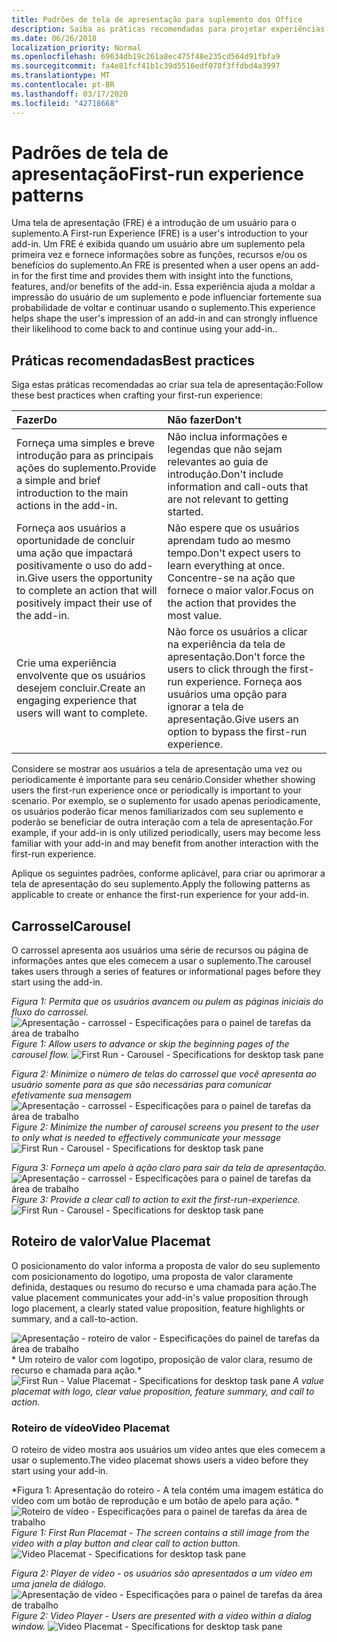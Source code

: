 ```yaml
---
title: Padrões de tela de apresentação para suplemento dos Office
description: Saiba as práticas recomendadas para projetar experiências de tela de apresentação em suplementos do Office.
ms.date: 06/26/2018
localization_priority: Normal
ms.openlocfilehash: 69634db19c261a8ec475f48e235cd564d91fbfa9
ms.sourcegitcommit: fa4e81fcf41b1c39d5516edf078f3ffdbd4a3997
ms.translationtype: MT
ms.contentlocale: pt-BR
ms.lasthandoff: 03/17/2020
ms.locfileid: "42718668"
---
```

# <a name="first-run-experience-patterns"></a><span data-ttu-id="3c902-103">Padrões de tela de apresentação</span><span class="sxs-lookup"><span data-stu-id="3c902-103">First-run experience patterns</span></span>

<span data-ttu-id="3c902-104">Uma tela de apresentação (FRE) é a introdução de um usuário para o suplemento.</span><span class="sxs-lookup"><span data-stu-id="3c902-104">A First-run Experience (FRE) is a user's introduction to your add-in.</span></span> <span data-ttu-id="3c902-105">Um FRE é exibida quando um usuário abre um suplemento pela primeira vez e fornece informações sobre as funções, recursos e/ou os benefícios do suplemento.</span><span class="sxs-lookup"><span data-stu-id="3c902-105">An FRE is presented when a user opens an add-in for the first time and provides them with insight into the functions, features, and/or benefits of the add-in.</span></span> <span data-ttu-id="3c902-106">Essa experiência ajuda a moldar a impressão do usuário de um suplemento e pode influenciar fortemente sua probabilidade de voltar e continuar usando o suplemento.</span><span class="sxs-lookup"><span data-stu-id="3c902-106">This experience helps shape the user's impression of an add-in and can strongly influence their likelihood to come back to and continue using your add-in..</span></span>

## <a name="best-practices"></a><span data-ttu-id="3c902-107">Práticas recomendadas</span><span class="sxs-lookup"><span data-stu-id="3c902-107">Best practices</span></span>


<span data-ttu-id="3c902-108">Siga estas práticas recomendadas ao criar sua tela de apresentação:</span><span class="sxs-lookup"><span data-stu-id="3c902-108">Follow these best practices when crafting your first-run experience:</span></span>

|<span data-ttu-id="3c902-109">Fazer</span><span class="sxs-lookup"><span data-stu-id="3c902-109">Do</span></span>|<span data-ttu-id="3c902-110">Não fazer</span><span class="sxs-lookup"><span data-stu-id="3c902-110">Don't</span></span>|
|:------|:------|
|<span data-ttu-id="3c902-111">Forneça uma simples e breve introdução para as principais ações do suplemento.</span><span class="sxs-lookup"><span data-stu-id="3c902-111">Provide a simple and brief introduction to the main actions in the add-in.</span></span> | <span data-ttu-id="3c902-112">Não inclua informações e legendas que não sejam relevantes ao guia de introdução.</span><span class="sxs-lookup"><span data-stu-id="3c902-112">Don't include information and call-outs that are not relevant to getting started.</span></span>
|<span data-ttu-id="3c902-113">Forneça aos usuários a oportunidade de concluir uma ação que impactará positivamente o uso do add-in.</span><span class="sxs-lookup"><span data-stu-id="3c902-113">Give users the opportunity to complete an action that will positively impact their use of the add-in.</span></span> | <span data-ttu-id="3c902-114">Não espere que os usuários aprendam tudo ao mesmo tempo.</span><span class="sxs-lookup"><span data-stu-id="3c902-114">Don't expect users to learn everything at once.</span></span> <span data-ttu-id="3c902-115">Concentre-se na ação que fornece o maior valor.</span><span class="sxs-lookup"><span data-stu-id="3c902-115">Focus on the action that provides the most value.</span></span>
|<span data-ttu-id="3c902-116">Crie uma experiência envolvente que os usuários desejem concluir.</span><span class="sxs-lookup"><span data-stu-id="3c902-116">Create an engaging experience that users will want to complete.</span></span> | <span data-ttu-id="3c902-117">Não force os usuários a clicar na experiência da tela de apresentação.</span><span class="sxs-lookup"><span data-stu-id="3c902-117">Don't force the users to click through the first-run experience.</span></span> <span data-ttu-id="3c902-118">Forneça aos usuários uma opção para ignorar a tela de apresentação.</span><span class="sxs-lookup"><span data-stu-id="3c902-118">Give users an option to bypass the first-run experience.</span></span> |



<span data-ttu-id="3c902-119">Considere se mostrar aos usuários a tela de apresentação uma vez ou periodicamente é importante para seu cenário.</span><span class="sxs-lookup"><span data-stu-id="3c902-119">Consider whether showing users the first-run experience once or periodically is important to your scenario.</span></span> <span data-ttu-id="3c902-120">Por exemplo, se o suplemento for usado apenas periodicamente, os usuários poderão ficar menos familiarizados com seu suplemento e poderão se beneficiar de outra interação com a tela de apresentação.</span><span class="sxs-lookup"><span data-stu-id="3c902-120">For example, if your add-in is only utilized periodically, users may become less familiar with your add-in and may benefit from another interaction with the first-run experience.</span></span>



<span data-ttu-id="3c902-121">Aplique os seguintes padrões, conforme aplicável, para criar ou aprimorar a tela de apresentação do seu suplemento.</span><span class="sxs-lookup"><span data-stu-id="3c902-121">Apply the following patterns as applicable to create or enhance the first-run experience for your add-in.</span></span>



## <a name="carousel"></a><span data-ttu-id="3c902-122">Carrossel</span><span class="sxs-lookup"><span data-stu-id="3c902-122">Carousel</span></span>


<span data-ttu-id="3c902-123">O carrossel apresenta aos usuários uma série de recursos ou página de informações antes que eles comecem a usar o suplemento.</span><span class="sxs-lookup"><span data-stu-id="3c902-123">The carousel takes users through a series of features or informational pages before they start using the add-in.</span></span>

<span data-ttu-id="3c902-124">*Figura 1: Permita que os usuários avancem ou pulem as páginas iniciais do fluxo do carrossel.*
![ Apresentação - carrossel - Especificações para o painel de tarefas da área de trabalho](../images/add-in-FRE-step-1.png)</span><span class="sxs-lookup"><span data-stu-id="3c902-124">*Figure 1: Allow users to advance or skip the beginning pages of the carousel flow.*
![First Run - Carousel - Specifications for desktop task pane](../images/add-in-FRE-step-1.png)</span></span>



<span data-ttu-id="3c902-125">*Figura 2: Minimize o número de telas do carrossel que você apresenta ao usuário somente para as que são necessárias para comunicar efetivamente sua mensagem*
![ Apresentação - carrossel - Especificações para o painel de tarefas da área de trabalho](../images/add-in-FRE-step-2.png)</span><span class="sxs-lookup"><span data-stu-id="3c902-125">*Figure 2: Minimize the number of carousel screens you present to the user to only what is needed to effectively communicate your message*
![First Run - Carousel - Specifications for desktop task pane](../images/add-in-FRE-step-2.png)</span></span>


<span data-ttu-id="3c902-126">*Figura 3: Forneça um apelo à ação claro para sair da tela de apresentação.*
![ Apresentação - carrossel - Especificações para o painel de tarefas da área de trabalho](../images/add-in-FRE-step-3.png)</span><span class="sxs-lookup"><span data-stu-id="3c902-126">*Figure 3: Provide a clear call to action to exit the first-run-experience.*
![First Run - Carousel - Specifications for desktop task pane](../images/add-in-FRE-step-3.png)</span></span>



## <a name="value-placemat"></a><span data-ttu-id="3c902-127">Roteiro de valor</span><span class="sxs-lookup"><span data-stu-id="3c902-127">Value Placemat</span></span>

<span data-ttu-id="3c902-128">O posicionamento do valor informa a proposta de valor do seu suplemento com posicionamento do logotipo, uma proposta de valor claramente definida, destaques ou resumo do recurso e uma chamada para ação.</span><span class="sxs-lookup"><span data-stu-id="3c902-128">The value placement communicates your add-in's value proposition through logo placement, a clearly stated value proposition, feature highlights or summary, and a call-to-action.</span></span>



<span data-ttu-id="3c902-129">![Apresentação - roteiro de valor - Especificações do painel de tarefas da área de trabalho ](../images/add-in-FRE-value.png)
\* Um roteiro de valor com logotipo, proposição de valor clara, resumo de recurso e chamada para ação.\*</span><span class="sxs-lookup"><span data-stu-id="3c902-129">![First Run - Value Placemat - Specifications for desktop task pane](../images/add-in-FRE-value.png)
*A value placemat with logo, clear value proposition, feature summary, and call to action.*</span></span>


### <a name="video-placemat"></a><span data-ttu-id="3c902-130">Roteiro de vídeo</span><span class="sxs-lookup"><span data-stu-id="3c902-130">Video Placemat</span></span>

<span data-ttu-id="3c902-131">O roteiro de vídeo mostra aos usuários um vídeo antes que eles comecem a usar o suplemento.</span><span class="sxs-lookup"><span data-stu-id="3c902-131">The video placemat shows users a video before they start using your add-in.</span></span>


<span data-ttu-id="3c902-132">\*Figura 1: Apresentação do roteiro - A tela contém uma imagem estática do vídeo com um botão de reprodução e um botão de apelo para ação. \*![Roteiro de vídeo - Especificações para o painel de tarefas da área de trabalho](../images/add-in-FRE-video.png)</span><span class="sxs-lookup"><span data-stu-id="3c902-132">*Figure 1: First Run Placemat - The screen contains a still image from the video with a play button and clear call to action button.*![Video Placemat - Specifications for desktop task pane](../images/add-in-FRE-video.png)</span></span>



<span data-ttu-id="3c902-133">*Figura 2: Player de vídeo - os usuários são apresentados a um vídeo em uma janela de diálogo.*
![ Apresentação de vídeo - Especificações para o painel de tarefas da área de trabalho](../images/add-in-FRE-video-dialog.png)</span><span class="sxs-lookup"><span data-stu-id="3c902-133">*Figure 2: Video Player - Users are presented with a video within a dialog window.*
![Video Placemat - Specifications for desktop task pane](../images/add-in-FRE-video-dialog.png)</span></span>
